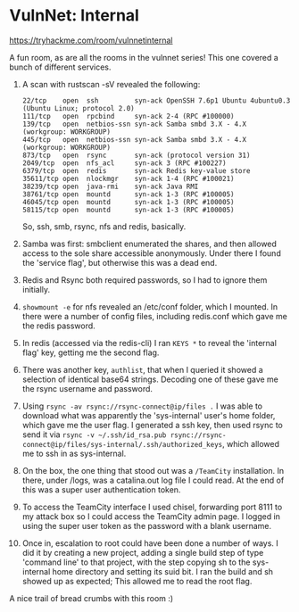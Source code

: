 # VulnNet: Internal

https://tryhackme.com/room/vulnnetinternal

A fun room, as are all the rooms in the vulnnet series! This one covered a bunch of different services.

1. A scan with rustscan -sV revealed the following:

    ```
    22/tcp    open  ssh         syn-ack OpenSSH 7.6p1 Ubuntu 4ubuntu0.3 (Ubuntu Linux; protocol 2.0)
    111/tcp   open  rpcbind     syn-ack 2-4 (RPC #100000)
    139/tcp   open  netbios-ssn syn-ack Samba smbd 3.X - 4.X (workgroup: WORKGROUP)
    445/tcp   open  netbios-ssn syn-ack Samba smbd 3.X - 4.X (workgroup: WORKGROUP)
    873/tcp   open  rsync       syn-ack (protocol version 31)
    2049/tcp  open  nfs_acl     syn-ack 3 (RPC #100227)
    6379/tcp  open  redis       syn-ack Redis key-value store
    35611/tcp open  nlockmgr    syn-ack 1-4 (RPC #100021)
    38239/tcp open  java-rmi    syn-ack Java RMI
    38761/tcp open  mountd      syn-ack 1-3 (RPC #100005)
    46045/tcp open  mountd      syn-ack 1-3 (RPC #100005)
    58115/tcp open  mountd      syn-ack 1-3 (RPC #100005)
    ```

    So, ssh, smb, rsync, nfs and redis, basically.

2. Samba was first: smbclient enumerated the shares, and then allowed access to the sole share accessible anonymously. Under there I found the 'service flag', but otherwise this was a dead end.

3. Redis and Rsync both required passwords, so I had to ignore them initially.

4. `showmount -e` for nfs revealed an /etc/conf folder, which I mounted. In there were a number of config files, including redis.conf which gave me the redis password.

5. In redis (accessed via the redis-cli) I ran `KEYS *` to reveal the 'internal flag' key, getting me the second flag.

6. There was another key, `authlist`, that when I queried it showed a selection of identical base64 strings. Decoding one of these gave me the rsync username and password.

7. Using `rsync -av rsync://rsync-connect@ip/files .` I was able to download what was apparently the 'sys-internal' user's home folder, which gave me the user flag. I generated a ssh key, then used rsync to send it via `rsync -v ~/.ssh/id_rsa.pub rsync://rsync-connect@ip/files/sys-internal/.ssh/authorized_keys`, which allowed me to ssh in as sys-internal.

8. On the box, the one thing that stood out was a `/TeamCity` installation. In there, under /logs, was a catalina.out log file I could read. At the end of this was a super user authentication token.

9. To access the TeamCity interface I used chisel, forwarding port 8111 to my attack box so I could access the TeamCity admin page. I logged in using the super user token as the password with a blank username.

10. Once in, escalation to root could have been done a number of ways. I did it by creating a new project, adding a single build step of type 'command line' to that project, with the step copying sh to the sys-internal home directory and setting its suid bit. I ran the build and sh showed up as expected; This allowed me to read the root flag.

A nice trail of bread crumbs with this room :)
